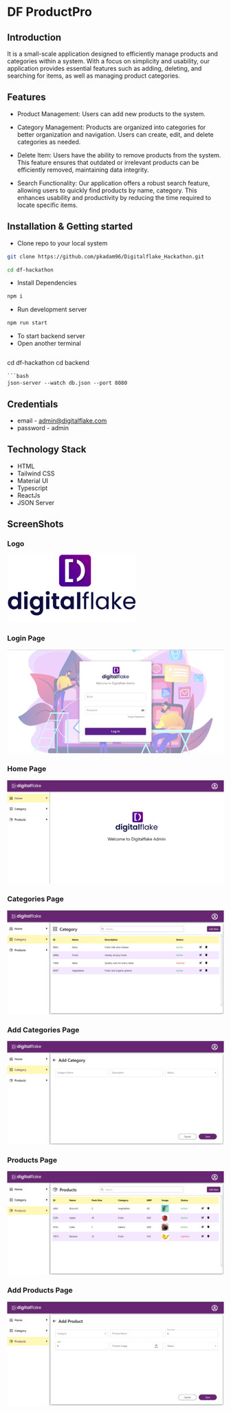 # DF ProductPro

## Introduction
It is a small-scale application designed to efficiently manage products and categories within a system. With a focus on simplicity and usability, our application provides essential features such as adding, deleting, and searching for items, as well as managing product categories.


## Features

- Product Management: Users can add new products to the system.

- Category Management: Products are organized into categories for better organization and navigation. Users can create, edit, and delete categories as needed.

- Delete Item: Users have the ability to remove products from the system. This feature ensures that outdated or irrelevant products can be efficiently removed, maintaining data integrity.

- Search Functionality: Our application offers a robust search feature, allowing users to quickly find products by name, category. This enhances usability and productivity by reducing the time required to locate specific items.


## Installation & Getting started
- Clone repo to your local system
```bash
git clone https://github.com/pkadam96/Digitalflake_Hackathon.git
```
```bash
cd df-hackathon
```
- Install Dependencies
```bash
npm i
```
- Run development server
```bash
npm run start
```
- To start backend server
- Open another terminal
  ```bash
cd df-hackathon
cd backend
```
```bash
json-server --watch db.json --port 8080
```

## Credentials
- email - admin@digitalflake.com
- password - admin


## Technology Stack
- HTML
- Tailwind CSS
- Material UI
- Typescript
- ReactJs
- JSON Server

## ScreenShots

### Logo
![Logo](https://github.com/pkadam96/Digitalflake_Hackathon/blob/main/df-hackathon/src/assets/logo.png)

### Login Page
![Login](https://github.com/pkadam96/Digitalflake_Hackathon/blob/main/df-hackathon/src/assets/Screenshots%20of%20UI/login.png)

### Home Page
![Home](https://github.com/pkadam96/Digitalflake_Hackathon/blob/main/df-hackathon/src/assets/Screenshots%20of%20UI/HomePage.png)

### Categories Page
![Category](https://github.com/pkadam96/Digitalflake_Hackathon/blob/main/df-hackathon/src/assets/Screenshots%20of%20UI/categoryPage.png)

### Add Categories Page
![Add category](https://github.com/pkadam96/Digitalflake_Hackathon/blob/main/df-hackathon/src/assets/Screenshots%20of%20UI/addCategory.png)

### Products Page
![Products](https://github.com/pkadam96/Digitalflake_Hackathon/blob/main/df-hackathon/src/assets/Screenshots%20of%20UI/productsPage.png)

### Add Products Page
![Add Products](https://github.com/pkadam96/Digitalflake_Hackathon/blob/main/df-hackathon/src/assets/Screenshots%20of%20UI/addProduct.png)

